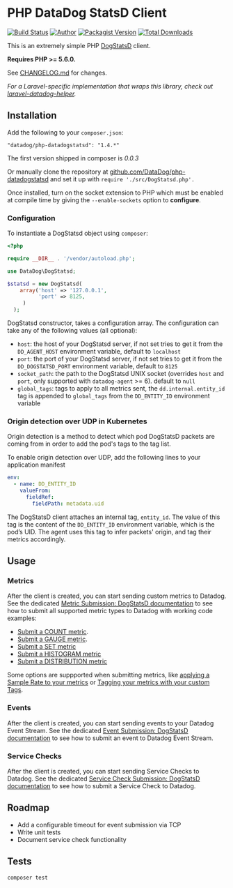 # PHP DataDog StatsD Client

[![Build Status](https://travis-ci.org/DataDog/php-datadogstatsd.svg?branch=master)](https://travis-ci.org/DataDog/php-datadogstatsd)
[![Author](https://img.shields.io/badge/author-@datadog-blue.svg?style=flat-square)](https://github.com/datadog)
[![Packagist Version](https://img.shields.io/packagist/v/datadog/php-datadogstatsd.svg?style=flat-square)](https://packagist.org/packages/datadog/php-datadogstatsd)
[![Total Downloads](https://img.shields.io/packagist/dt/datadog/php-datadogstatsd.svg?style=flat-square)](https://packagist.org/packages/datadog/php-datadogstatsd)

This is an extremely simple PHP [DogStatsD](https://docs.datadoghq.com/developers/dogstatsd/?tab=php) client.

**Requires PHP >= 5.6.0.**

See [CHANGELOG.md](CHANGELOG.md) for changes.

*For a Laravel-specific implementation that wraps this library, check out [laravel-datadog-helper](https://github.com/chaseconey/laravel-datadog-helper).*

## Installation

Add the following to your `composer.json`:

```
"datadog/php-datadogstatsd": "1.4.*"
```
The first version shipped in composer is *0.0.3*

Or manually clone the repository at [github.com/DataDog/php-datadogstatsd](https://github.com/DataDog/php-datadogstatsd) and set it up with `require './src/DogStatsd.php'.`

Once installed, turn on the socket extension to PHP which must be enabled at compile time by giving the `--enable-sockets` option to **configure**.

### Configuration

To instantiate a DogStatsd object using `composer`:

```php
<?php

require __DIR__ . '/vendor/autoload.php';

use DataDog\DogStatsd;

$statsd = new DogStatsd(
    array('host' => '127.0.0.1',
          'port' => 8125,
     )
  );
```

DogStatsd constructor, takes a configuration array. The configuration can take any of the following values (all optional):

- `host`: the host of your DogStatsd server, if not set tries to get it from the `DD_AGENT_HOST` environment variable, default to `localhost`
- `port`: the port of your DogStatsd server, if not set tries to get it from the `DD_DOGSTATSD_PORT` environment variable, default to `8125`
- `socket_path`: the path to the DogStatsd UNIX socket (overrides `host` and `port`, only supported with `datadog-agent` >= 6). default to `null`
- `global_tags`: tags to apply to all metrics sent, the `dd.internal.entity_id` tag is appended to `global_tags` from the `DD_ENTITY_ID` environment variable

### Origin detection over UDP in Kubernetes

Origin detection is a method to detect which pod DogStatsD packets are coming from in order to add the pod's tags to the tag list.

To enable origin detection over UDP, add the following lines to your application manifest
```yaml
env:
  - name: DD_ENTITY_ID
    valueFrom:
      fieldRef:
        fieldPath: metadata.uid
```

The DogStatsD client attaches an internal tag, `entity_id`. The value of this tag is the content of the `DD_ENTITY_ID` environment variable, which is the pod’s UID.
The agent uses this tag to infer packets' origin, and tag their metrics accordingly.

## Usage
### Metrics

After the client is created, you can start sending custom metrics to Datadog. See the dedicated [Metric Submission: DogStatsD documentation](https://docs.datadoghq.com/developers/metrics/dogstatsd_metrics_submission/?tab=php) to see how to submit all supported metric types to Datadog with working code examples:

* [Submit a COUNT metric](https://docs.datadoghq.com/developers/metrics/dogstatsd_metrics_submission/?tab=php#count).
* [Submit a GAUGE metric](https://docs.datadoghq.com/developers/metrics/dogstatsd_metrics_submission/?tab=php#gauge).
* [Submit a SET metric](https://docs.datadoghq.com/developers/metrics/dogstatsd_metrics_submission/?tab=php#set)
* [Submit a HISTOGRAM metric](https://docs.datadoghq.com/developers/metrics/dogstatsd_metrics_submission/?tab=php#histogram)
* [Submit a DISTRIBUTION metric](https://docs.datadoghq.com/developers/metrics/dogstatsd_metrics_submission/?tab=php#distribution)

Some options are suppported when submitting metrics, like [applying a Sample Rate to your metrics](https://docs.datadoghq.com/developers/metrics/dogstatsd_metrics_submission/?tab=php#metric-submission-options) or [Tagging your metrics with your custom Tags](https://docs.datadoghq.com/developers/metrics/dogstatsd_metrics_submission/?tab=php#metric-tagging).

### Events

After the client is created, you can start sending events to your Datadog Event Stream. See the dedicated [Event Submission: DogStatsD documentation](https://docs.datadoghq.com/developers/events/dogstatsd/?tab=php) to see how to submit an event to Datadog Event Stream.

### Service Checks

After the client is created, you can start sending Service Checks to Datadog. See the dedicated [Service Check Submission: DogStatsD documentation](https://docs.datadoghq.com/developers/service_checks/dogstatsd_service_checks_submission/?tab=php) to see how to submit a Service Check to Datadog.

## Roadmap

- Add a configurable timeout for event submission via TCP
- Write unit tests
- Document service check functionality

## Tests

```bash
composer test
```
